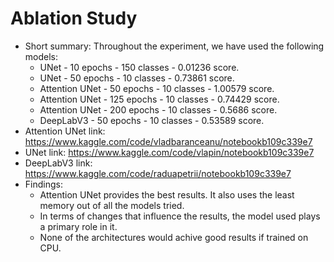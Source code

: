 # Ablation Study

* Short summary: Throughout the experiment, we have used the following models:
    * UNet - 10 epochs - 150 classes - 0.01236 score.
    * UNet - 50 epochs - 10 classes - 0.73861 score.
    * Attention UNet - 50 epochs - 10 classes - 1.00579 score.
    * Attention UNet - 125 epochs - 10 classes - 0.74429 score.
    * Attention UNet - 200 epochs - 10 classes - 0.5686 score.
    * DeepLabV3 - 50 epochs - 10 classes - 0.53589 score.
* Attention UNet link: https://www.kaggle.com/code/vladbaranceanu/notebookb109c339e7
* UNet link: https://www.kaggle.com/code/vlapin/notebookb109c339e7
* DeepLabV3 link: https://www.kaggle.com/code/raduapetrii/notebookb109c339e7
* Findings:
    * Attention UNet provides the best results. It also uses the least memory out of all the models tried.
    * In terms of changes that influence the results, the model used plays a primary role in it.
    * None of the architectures would achive good results if trained on CPU. 